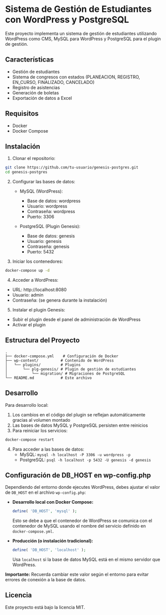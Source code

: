 # Sistema de Gestión de Estudiantes con WordPress y PostgreSQL

Este proyecto implementa un sistema de gestión de estudiantes utilizando WordPress como CMS, MySQL para WordPress y PostgreSQL para el plugin de gestión.

## Características

- Gestión de estudiantes
- Sistema de congresos con estados (PLANEACION, REGISTRO, EN_CURSO, FINALIZADO, CANCELADO)
- Registro de asistencias
- Generación de boletas
- Exportación de datos a Excel

## Requisitos

- Docker
- Docker Compose

## Instalación

1. Clonar el repositorio:

```bash
git clone https://github.com/tu-usuario/genesis-postgres.git
cd genesis-postgres
```

2. Configurar las bases de datos:

   - MySQL (WordPress):

     - Base de datos: wordpress
     - Usuario: wordpress
     - Contraseña: wordpress
     - Puerto: 3306

   - PostgreSQL (Plugin Genesis):
     - Base de datos: genesis
     - Usuario: genesis
     - Contraseña: genesis
     - Puerto: 5432

3. Iniciar los contenedores:

```bash
docker-compose up -d
```

4. Acceder a WordPress:

- URL: http://localhost:8080
- Usuario: admin
- Contraseña: (se genera durante la instalación)

5. Instalar el plugin Genesis:

- Subir el plugin desde el panel de administración de WordPress
- Activar el plugin

## Estructura del Proyecto

```
.
├── docker-compose.yml    # Configuración de Docker
├── wp-content/          # Contenido de WordPress
│   └── plugins/         # Plugins
│       └── plg-genesis/ # Plugin de gestión de estudiantes
│           └── migration/ # Migraciones de PostgreSQL
└── README.md            # Este archivo
```

## Desarrollo

Para desarrollo local:

1. Los cambios en el código del plugin se reflejan automáticamente gracias al volumen montado
2. Las bases de datos MySQL y PostgreSQL persisten entre reinicios
3. Para reiniciar los servicios:

```bash
docker-compose restart
```

4. Para acceder a las bases de datos:
   - MySQL: `mysql -h localhost -P 3306 -u wordpress -p`
   - PostgreSQL: `psql -h localhost -p 5432 -U genesis -d genesis`

## Configuración de DB_HOST en wp-config.php

Dependiendo del entorno donde ejecutes WordPress, debes ajustar el valor de `DB_HOST` en el archivo `wp-config.php`:

- **Desarrollo local con Docker Compose:**

  ```php
  define( 'DB_HOST', 'mysql' );
  ```

  Esto se debe a que el contenedor de WordPress se comunica con el contenedor de MySQL usando el nombre del servicio definido en `docker-compose.yml`.

- **Producción (o instalación tradicional):**
  ```php
  define( 'DB_HOST', 'localhost' );
  ```
  Usa `localhost` si la base de datos MySQL está en el mismo servidor que WordPress.

**Importante:**
Recuerda cambiar este valor según el entorno para evitar errores de conexión a la base de datos.

## Licencia

Este proyecto está bajo la licencia MIT.
